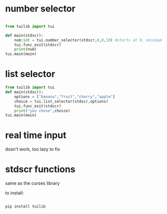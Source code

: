 # number selector
```python

from tuilib import tui

def main(stdscr):
    num:int = tui.number_selector(stdscr,0,0,10) #starts at 0, minimum 0, maximum 10
    tui.func_exit(stdscr)
    print(num)
tui.main(main)
```

# list selector
```python
from tuilib import tui
def main(stdscr):
    options = ["banana","fruit","cherry","apple"]
    choice = tui.list_selector(stdscr,options)
    tui.func_exit(stdscr)
    print("you chose",choice)
tui.main(main)
```

# real time input

dosn't work, too lazy to fix

# stdscr functions

same as the curses library


to install:

```bash

pip install tuilib
```